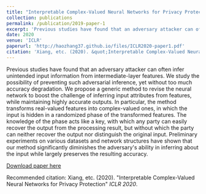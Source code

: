 ```yaml
---
title: "Interpretable Complex-Valued Neural Networks for Privacy Protection"
collection: publications
permalink: /publication/2019-paper-1
excerpt: 'Previous studies have found that an adversary attacker can often infer unintended input information from intermediate-layer features. We study the possibility of preventing such adversarial inference, yet without too much accuracy degradation. We propose a generic method to revise the neural network to boost the challenge of inferring input attributes from features, while maintaining highly accurate outputs. In particular, the method transforms real-valued features into complex-valued ones, in which the input is hidden in a randomized phase of the transformed features. The knowledge of the phase acts like a key, with which any party can easily recover the output from the processing result, but without which the party can neither recover the output nor distinguish the original input. Preliminary experiments on various datasets and network structures have shown that our method significantly diminishes the adversary's ability in inferring about the input while largely preserves the resulting accuracy.'
date: 2020
venue: 'ICLR'
paperurl: 'http://haozhang37.github.io/files/ICLR2020-paper1.pdf'
citation: 'Xiang, etc. (2020). &quot;Interpretable Complex-Valued Neural Networks for Privacy Protection&quot; <i>ICLR 2020</i>.'
---
```

Previous studies have found that an adversary attacker can often infer unintended input information from intermediate-layer features. We study the possibility of preventing such adversarial inference, yet without too much accuracy degradation. We propose a generic method to revise the neural network to boost the challenge of inferring input attributes from features, while maintaining highly accurate outputs. In particular, the method transforms real-valued features into complex-valued ones, in which the input is hidden in a randomized phase of the transformed features. The knowledge of the phase acts like a key, with which any party can easily recover the output from the processing result, but without which the party can neither recover the output nor distinguish the original input. Preliminary experiments on various datasets and network structures have shown that our method significantly diminishes the adversary's ability in inferring about the input while largely preserves the resulting accuracy.

[Download paper here](http://haozhng37.github.io/files/paper1.pdf)

Recommended citation: Xiang, etc. (2020). "Interpretable Complex-Valued Neural Networks for Privacy Protection" <i>ICLR 2020</i>.